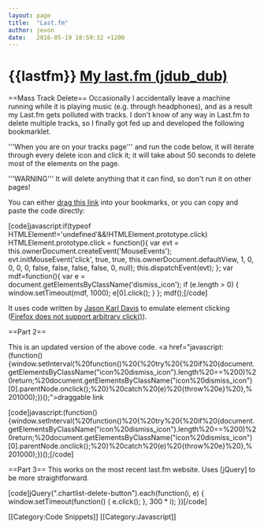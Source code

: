 ```yaml
---
layout: page
title:  "Last.fm"
author: jevon
date:   2016-05-19 18:59:32 +1200
---
```


# {{lastfm}} <a href="http://www.last.fm/user/jdub_dub">My last.fm (jdub_dub)</a>

==Mass Track Delete==
Occasionally I accidentally leave a machine running while it is playing music (e.g. through headphones), and as a result my Last.fm gets polluted with tracks. I don't know of any way in Last.fm to delete multiple tracks, so I finally got fed up and developed the following bookmarklet.

'''When you are on your tracks page''' and run the code below, it will iterate through every delete icon and click it; it will take about 50 seconds to delete most of the elements on the page. 

'''WARNING''' It will delete anything that it can find, so don't run it on other pages!

You can either <a href="javascript:if(typeof HTMLElement!='undefined'&&!HTMLElement.prototype.click) HTMLElement.prototype.click = function(){ var evt = this.ownerDocument.createEvent('MouseEvents'); evt.initMouseEvent('click', true, true, this.ownerDocument.defaultView, 1, 0, 0, 0, 0, false, false, false, false, 0, null); this.dispatchEvent(evt); }; var mdf=function(){ var e = document.getElementsByClassName('dismiss_icon'); if (e.length > 0) { window.setTimeout(mdf, 1000); e[0].click(); } }; mdf();">drag this link</a> into your bookmarks, or you can copy and paste the code directly:

[code]javascript:if(typeof HTMLElement!='undefined'&&!HTMLElement.prototype.click) HTMLElement.prototype.click = function(){ var evt = this.ownerDocument.createEvent('MouseEvents'); evt.initMouseEvent('click', true, true, this.ownerDocument.defaultView, 1, 0, 0, 0, 0, false, false, false, false, 0, null); this.dispatchEvent(evt); }; var mdf=function(){ var e = document.getElementsByClassName('dismiss_icon'); if (e.length > 0) { window.setTimeout(mdf, 1000); e[0].click(); } }; mdf();[/code]

It uses code written by <a href="http://www.webdeveloper.com/forum/archive/index.php/t-102595.html">Jason Karl Davis</a> to emulate element clicking (<a href="https://developer.mozilla.org/en/DOM/element.click">Firefox does not support arbitrary click()</a>).

==Part 2==

This is an updated version of the above code. <a href="javascript:(function(){window.setInterval(%20function()%20{%20try%20{%20if%20(document.getElementsByClassName("icon%20dismiss_icon").length%20==%200)%20return;%20document.getElementsByClassName("icon%20dismiss_icon")[0].parentNode.onclick();%20}%20catch%20(e)%20{throw%20e}%20},%201000);})();">draggable link</a>

[code]javascript:(function(){window.setInterval(%20function()%20{%20try%20{%20if%20(document.getElementsByClassName("icon%20dismiss_icon").length%20==%200)%20return;%20document.getElementsByClassName("icon%20dismiss_icon")[0].parentNode.onclick();%20}%20catch%20(e)%20{throw%20e}%20},%201000);})();[/code]

==Part 3==
This works on the most recent last.fm website. Uses [jQuery] to be more straightforward.

[code]jQuery(".chartlist-delete-button").each(function(i, e) { window.setTimeout(function() { e.click(); }, 300 * i); })[/code]

[[Category:Code Snippets]]
[[Category:Javascript]]